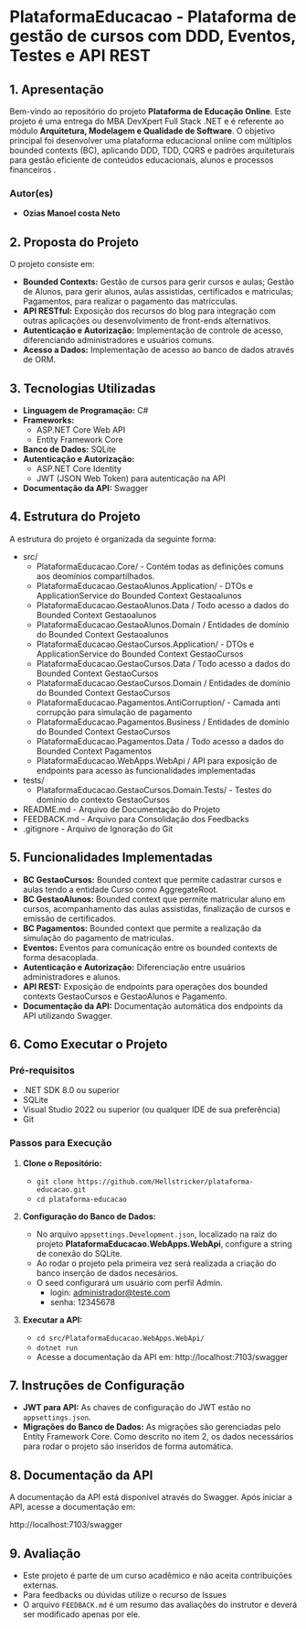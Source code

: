 # **PlataformaEducacao - Plataforma de gestão de cursos com DDD, Eventos, Testes e API REST**

## **1. Apresentação**

Bem-vindo ao repositório do projeto **Plataforma de Educação Online**. Este projeto é uma entrega do MBA DevXpert Full Stack .NET e é referente ao módulo **Arquitetura, Modelagem e Qualidade de Software**.
O objetivo principal foi desenvolver uma plataforma educacional online com múltiplos bounded contexts (BC), aplicando DDD, TDD, CQRS e padrões arquiteturais para gestão eficiente de conteúdos educacionais, alunos e processos financeiros .


### **Autor(es)**
- **Ozias Manoel costa Neto**
 
## **2. Proposta do Projeto**

O projeto consiste em:
- **Bounded Contexts:** Gestão de cursos para gerir cursos e aulas; Gestão de Alunos, para gerir alunos, aulas assistidas, certificados e matriculas; Pagamentos, para realizar o pagamento das matrícculas.
- **API RESTful:** Exposição dos recursos do blog para integração com outras aplicações ou desenvolvimento de front-ends alternativos.
- **Autenticação e Autorização:** Implementação de controle de acesso, diferenciando administradores e usuários comuns.
- **Acesso a Dados:** Implementação de acesso ao banco de dados através de ORM.

## **3. Tecnologias Utilizadas**

- **Linguagem de Programação:** C#
- **Frameworks:**  
  - ASP.NET Core Web API
  - Entity Framework Core
- **Banco de Dados:** SQLite
- **Autenticação e Autorização:**
  - ASP.NET Core Identity
  - JWT (JSON Web Token) para autenticação na API
- **Documentação da API:** Swagger

## **4. Estrutura do Projeto**

A estrutura do projeto é organizada da seguinte forma:


- src/
  - PlataformaEducacao.Core/ - Contém todas as definições comuns aos deomínios compartilhados.
  - PlataformaEducacao.GestaoAlunos.Application/ - DTOs e ApplicationService do Bounded Context Gestaoalunos
  - PlataformaEducacao.GestaoAlunos.Data / Todo acesso a dados do Bounded Context Gestaoalunos
  - PlataformaEducacao.GestaoAlunos.Domain / Entidades de domínio do Bounded Context Gestaoalunos
  - PlataformaEducacao.GestaoCursos.Application/ - DTOs e ApplicationService do Bounded Context GestaoCursos
  - PlataformaEducacao.GestaoCursos.Data / Todo acesso a dados do Bounded Context GestaoCursos
  - PlataformaEducacao.GestaoCursos.Domain / Entidades de domínio do Bounded Context GestaoCursos
  - PlataformaEducacao.Pagamentos.AntiCorruption/ - Camada anti corrupção para simulação de pagamento
  - PlataformaEducacao.Pagamentos.Business / Entidades de domínio do Bounded Context GestaoCursos
  - PlataformaEducacao.Pagamentos.Data / Todo acesso a dados do Bounded Context Pagamentos
  - PlataformaEducacao.WebApps.WebApi / API para exposição de endpoints para acesso às funcionalidades implementadas
- tests/
  - PlataformaEducacao.GestaoCursos.Domain.Tests/ - Testes do domínio do contexto GestaoCursos
- README.md - Arquivo de Documentação do Projeto
- FEEDBACK.md - Arquivo para Consolidação dos Feedbacks
- .gitignore - Arquivo de Ignoração do Git

## **5. Funcionalidades Implementadas**

- **BC GestaoCursos:** Bounded context que permite cadastrar cursos e aulas tendo a entidade Curso como AggregateRoot.
- **BC GestaoAlunos:** Bounded context que permite matricular aluno em cursos, acompanhamento das aulas assistidas, finalização de cursos e emissão de certificados.
- **BC Pagamentos:** Bounded context que permite a realização da simulação do pagamento de matriculas.
- **Eventos:** Eventos para comunicação entre os bounded contexts de forma desacoplada.
- **Autenticação e Autorização:** Diferenciação entre usuários administradores e alunos.
- **API REST:** Exposição de endpoints para operações dos bounded contexts GestaoCursos e GestaoAlunos e Pagamento.
- **Documentação da API:** Documentação automática dos endpoints da API utilizando Swagger.

## **6. Como Executar o Projeto**

### **Pré-requisitos**

- .NET SDK 8.0 ou superior
- SQLite
- Visual Studio 2022 ou superior (ou qualquer IDE de sua preferência)
- Git

### **Passos para Execução**

1. **Clone o Repositório:**
   - `git clone https://github.com/Hellstricker/plataforma-educacao.git`
   - `cd plataforma-educacao`

2. **Configuração do Banco de Dados:**
   - No arquivo `appsettings.Development.json`, localizado na raiz do projeto **PlataformaEducacao.WebApps.WebApi**, configure a string de conexão do SQLite.
   - Ao rodar o projeto pela primeira vez será realizada a criação do banco inserção de dados necesários.
   - O seed configurará um usuário com perfil Admin. 
     - login: administrador@teste.com
     - senha: 12345678

3. **Executar a API:**
   - `cd src/PlataformaEducacao.WebApps.WebApi/`
   - `dotnet run`
   - Acesse a documentação da API em: http://localhost:7103/swagger

## **7. Instruções de Configuração**

- **JWT para API:** As chaves de configuração do JWT estão no `appsettings.json`.
- **Migrações do Banco de Dados:** As migrações são gerenciadas pelo Entity Framework Core. Como descrito no item 2, os dados necessários para rodar o projeto são inseridos de forma automática.

## **8. Documentação da API**

A documentação da API está disponível através do Swagger. Após iniciar a API, acesse a documentação em:

http://localhost:7103/swagger

## **9. Avaliação**

- Este projeto é parte de um curso acadêmico e não aceita contribuições externas. 
- Para feedbacks ou dúvidas utilize o recurso de Issues
- O arquivo `FEEDBACK.md` é um resumo das avaliações do instrutor e deverá ser modificado apenas por ele.